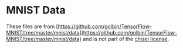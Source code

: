 # MNIST Data

These files are from [https://github.com/golbin/TensorFlow-MNIST/tree/master/mnist/data](https://github.com/golbin/TensorFlow-MNIST/tree/master/mnist/data) and is not part of the [chisei license](../LICENSE).